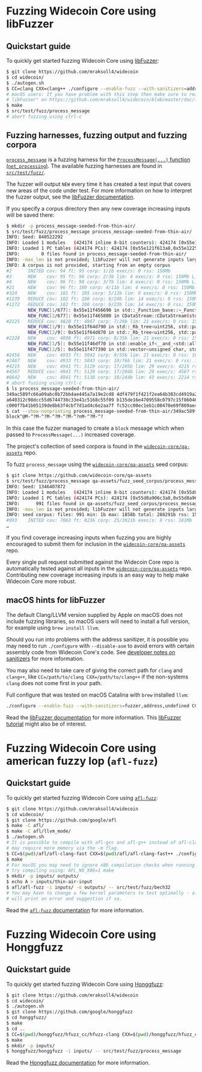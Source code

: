 # Fuzzing Widecoin Core using libFuzzer

## Quickstart guide

To quickly get started fuzzing Widecoin Core using [libFuzzer](https://llvm.org/docs/LibFuzzer.html):

```sh
$ git clone https://github.com/mraksoll4/widecoin
$ cd widecoin/
$ ./autogen.sh
$ CC=clang CXX=clang++ ./configure --enable-fuzz --with-sanitizers=address,fuzzer,undefined
# macOS users: If you have problem with this step then make sure to read "macOS hints for
# libFuzzer" on https://github.com/mraksoll4/widecoin/blob/master/doc/fuzzing.md#macos-hints-for-libfuzzer
$ make
$ src/test/fuzz/process_message
# abort fuzzing using ctrl-c
```

## Fuzzing harnesses, fuzzing output and fuzzing corpora

[`process_message`](https://github.com/mraksoll4/widecoin/blob/master/src/test/fuzz/process_message.cpp) is a fuzzing harness for the [`ProcessMessage(...)` function (`net_processing`)](https://github.com/mraksoll4/widecoin/blob/master/src/net_processing.cpp). The available fuzzing harnesses are found in [`src/test/fuzz/`](https://github.com/mraksoll4/widecoin/tree/master/src/test/fuzz).

The fuzzer will output `NEW` every time it has created a test input that covers new areas of the code under test. For more information on how to interpret the fuzzer output, see the [libFuzzer documentation](https://llvm.org/docs/LibFuzzer.html).

If you specify a corpus directory then any new coverage increasing inputs will be saved there:

```sh
$ mkdir -p process_message-seeded-from-thin-air/
$ src/test/fuzz/process_message process_message-seeded-from-thin-air/
INFO: Seed: 840522292
INFO: Loaded 1 modules   (424174 inline 8-bit counters): 424174 [0x55e121ef9ab8, 0x55e121f613a6),
INFO: Loaded 1 PC tables (424174 PCs): 424174 [0x55e121f613a8,0x55e1225da288),
INFO:        0 files found in process_message-seeded-from-thin-air/
INFO: -max_len is not provided; libFuzzer will not generate inputs larger than 4096 bytes
INFO: A corpus is not provided, starting from an empty corpus
#2      INITED cov: 94 ft: 95 corp: 1/1b exec/s: 0 rss: 150Mb
#3      NEW    cov: 95 ft: 96 corp: 2/3b lim: 4 exec/s: 0 rss: 150Mb L: 2/2 MS: 1 InsertByte-
#4      NEW    cov: 96 ft: 98 corp: 3/7b lim: 4 exec/s: 0 rss: 150Mb L: 4/4 MS: 1 CrossOver-
#21     NEW    cov: 96 ft: 100 corp: 4/11b lim: 4 exec/s: 0 rss: 150Mb L: 4/4 MS: 2 ChangeBit-CrossOver-
#324    NEW    cov: 101 ft: 105 corp: 5/12b lim: 6 exec/s: 0 rss: 150Mb L: 6/6 MS: 5 CrossOver-ChangeBit-CopyPart-ChangeBit-ChangeBinInt-
#1239   REDUCE cov: 102 ft: 106 corp: 6/24b lim: 14 exec/s: 0 rss: 150Mb L: 13/13 MS: 5 ChangeBit-CrossOver-EraseBytes-ChangeBit-InsertRepeatedBytes-
#1272   REDUCE cov: 102 ft: 106 corp: 6/23b lim: 14 exec/s: 0 rss: 150Mb L: 12/12 MS: 3 ChangeBinInt-ChangeBit-EraseBytes-
        NEW_FUNC[1/677]: 0x55e11f456690 in std::_Function_base::~_Function_base() /usr/lib/gcc/x86_64-linux-gnu/8/../../../../include/c++/8/bits/std_function.h:255
        NEW_FUNC[2/677]: 0x55e11f465800 in CDataStream::CDataStream(std::vector<unsigned char, std::allocator<unsigned char> > const&, int, int) src/./streams.h:248
#2125   REDUCE cov: 4820 ft: 4867 corp: 7/29b lim: 21 exec/s: 0 rss: 155Mb L: 6/12 MS: 2 CopyPart-CMP- DE: "block"-
        NEW_FUNC[1/9]: 0x55e11f64d790 in std::_Rb_tree<uint256, std::pair<uint256 const, std::chrono::duration<long, std::ratio<1l, 1000000l> > >, std::_Select1st<std::pair<uint256 const, std::chrono::duration<long, std::ratio<1l, 1000000l> > > >, std::less<uint256>, std::allocator<std::pair<uint256 const, std::chrono::duration<long, std::ratio<1l, 1000000l> > > > >::~_Rb_tree() /usr/lib/gcc/x86_64-linux-gnu/8/../../../../include/c++/8/bits/stl_tree.h:972
        NEW_FUNC[2/9]: 0x55e11f64d870 in std::_Rb_tree<uint256, std::pair<uint256 const, std::chrono::duration<long, std::ratio<1l, 1000000l> > >, std::_Select1st<std::pair<uint256 const, std::chrono::duration<long, std::ratio<1l, 1000000l> > > >, std::less<uint256>, std::allocator<std::pair<uint256 const, std::chrono::duration<long, std::ratio<1l, 1000000l> > > > >::_M_erase(std::_Rb_tree_node<std::pair<uint256 const, std::chrono::duration<long, std::ratio<1l, 1000000l> > > >*) /usr/lib/gcc/x86_64-linux-gnu/8/../../../../include/c++/8/bits/stl_tree.h:1875
#2228   NEW    cov: 4898 ft: 4971 corp: 8/35b lim: 21 exec/s: 0 rss: 156Mb L: 6/12 MS: 3 EraseBytes-CopyPart-PersAutoDict- DE: "block"-
        NEW_FUNC[1/5]: 0x55e11f46df70 in std::enable_if<__and_<std::allocator_traits<zero_after_free_allocator<char> >::__construct_helper<char, unsigned char const&>::type>::value, void>::type std::allocator_traits<zero_after_free_allocator<char> >::_S_construct<char, unsigned char const&>(zero_after_free_allocator<char>&, char*, unsigned char const&) /usr/lib/gcc/x86_64-linux-gnu/8/../../../../include/c++/8/bits/alloc_traits.h:243
        NEW_FUNC[2/5]: 0x55e11f477390 in std::vector<unsigned char, std::allocator<unsigned char> >::data() /usr/lib/gcc/x86_64-linux-gnu/8/../../../../include/c++/8/bits/stl_vector.h:1056
#2456   NEW    cov: 4933 ft: 5042 corp: 9/55b lim: 21 exec/s: 0 rss: 160Mb L: 20/20 MS: 3 ChangeByte-InsertRepeatedBytes-PersAutoDict- DE: "block"-
#2467   NEW    cov: 4933 ft: 5043 corp: 10/76b lim: 21 exec/s: 0 rss: 161Mb L: 21/21 MS: 1 InsertByte-
#4215   NEW    cov: 4941 ft: 5129 corp: 17/205b lim: 29 exec/s: 4215 rss: 350Mb L: 29/29 MS: 5 InsertByte-ChangeBit-CopyPart-InsertRepeatedBytes-CrossOver-
#4567   REDUCE cov: 4941 ft: 5129 corp: 17/204b lim: 29 exec/s: 4567 rss: 404Mb L: 24/29 MS: 2 ChangeByte-EraseBytes-
#6642   NEW    cov: 4941 ft: 5138 corp: 18/244b lim: 43 exec/s: 2214 rss: 450Mb L: 43/43 MS: 3 CopyPart-CMP-CrossOver- DE: "verack"-
# abort fuzzing using ctrl-c
$ ls process_message-seeded-from-thin-air/
349ac589fc66a09abc0b72bb4ae445a7a19e2cd8 4df479f1f421f2ea64b383cd4919a272604087a7
a640312c98dcc55d6744730c33e41c5168c55f09 b135de16e4709558c0797c15f86046d31c5d86d7
c000f7b41b05139de8b63f4cbf7d1ad4c6e2aa7f fc52cc00ec1eb1c08470e69f809ae4993fa70082
$ cat --show-nonprinting process_message-seeded-from-thin-air/349ac589fc66a09abc0b72bb4ae445a7a19e2cd8
block^@M-^?M-^?M-^?M-^?M-^?nM-^?M-^?
```

In this case the fuzzer managed to create a `block` message which when passed to `ProcessMessage(...)` increased coverage.

The project's collection of seed corpora is found in the [`widecoin-core/qa-assets`](https://github.com/widecoin-core/qa-assets) repo.

To fuzz `process_message` using the [`widecoin-core/qa-assets`](https://github.com/widecoin-core/qa-assets) seed corpus:

```sh
$ git clone https://github.com/widecoin-core/qa-assets
$ src/test/fuzz/process_message qa-assets/fuzz_seed_corpus/process_message/
INFO: Seed: 1346407872
INFO: Loaded 1 modules   (424174 inline 8-bit counters): 424174 [0x55d8a9004ab8, 0x55d8a906c3a6),
INFO: Loaded 1 PC tables (424174 PCs): 424174 [0x55d8a906c3a8,0x55d8a96e5288),
INFO:      991 files found in qa-assets/fuzz_seed_corpus/process_message/
INFO: -max_len is not provided; libFuzzer will not generate inputs larger than 4096 bytes
INFO: seed corpus: files: 991 min: 1b max: 1858b total: 288291b rss: 150Mb
#993    INITED cov: 7063 ft: 8236 corp: 25/3821b exec/s: 0 rss: 181Mb
…
```

If you find coverage increasing inputs when fuzzing you are highly encouraged to submit them for inclusion in the [`widecoin-core/qa-assets`](https://github.com/widecoin-core/qa-assets) repo.

Every single pull request submitted against the Widecoin Core repo is automatically tested against all inputs in the [`widecoin-core/qa-assets`](https://github.com/widecoin-core/qa-assets) repo. Contributing new coverage increasing inputs is an easy way to help make Widecoin Core more robust.

## macOS hints for libFuzzer

The default Clang/LLVM version supplied by Apple on macOS does not include
fuzzing libraries, so macOS users will need to install a full version, for
example using `brew install llvm`.

Should you run into problems with the address sanitizer, it is possible you
may need to run `./configure` with `--disable-asm` to avoid errors
with certain assembly code from Widecoin Core's code. See [developer notes on sanitizers](https://github.com/mraksoll4/widecoin/blob/master/doc/developer-notes.md#sanitizers)
for more information.

You may also need to take care of giving the correct path for `clang` and
`clang++`, like `CC=/path/to/clang CXX=/path/to/clang++` if the non-systems
`clang` does not come first in your path.

Full configure that was tested on macOS Catalina with `brew` installed `llvm`:

```sh
./configure --enable-fuzz --with-sanitizers=fuzzer,address,undefined CC=/usr/local/opt/llvm/bin/clang CXX=/usr/local/opt/llvm/bin/clang++ --disable-asm
```

Read the [libFuzzer documentation](https://llvm.org/docs/LibFuzzer.html) for more information. This [libFuzzer tutorial](https://github.com/google/fuzzing/blob/master/tutorial/libFuzzerTutorial.md) might also be of interest.

# Fuzzing Widecoin Core using american fuzzy lop (`afl-fuzz`)

## Quickstart guide

To quickly get started fuzzing Widecoin Core using [`afl-fuzz`](https://github.com/google/afl):

```sh
$ git clone https://github.com/mraksoll4/widecoin
$ cd widecoin/
$ git clone https://github.com/google/afl
$ make -C afl/
$ make -C afl/llvm_mode/
$ ./autogen.sh
# It is possible to compile with afl-gcc and afl-g++ instead of afl-clang. However, running afl-fuzz
# may require more memory via the -m flag.
$ CC=$(pwd)/afl/afl-clang-fast CXX=$(pwd)/afl/afl-clang-fast++ ./configure --enable-fuzz
$ make
# For macOS you may need to ignore x86 compilation checks when running "make". If so,
# try compiling using: AFL_NO_X86=1 make
$ mkdir -p inputs/ outputs/
$ echo A > inputs/thin-air-input
$ afl/afl-fuzz -i inputs/ -o outputs/ -- src/test/fuzz/bech32
# You may have to change a few kernel parameters to test optimally - afl-fuzz
# will print an error and suggestion if so.
```

Read the [`afl-fuzz` documentation](https://github.com/google/afl) for more information.

# Fuzzing Widecoin Core using Honggfuzz

## Quickstart guide

To quickly get started fuzzing Widecoin Core using [Honggfuzz](https://github.com/google/honggfuzz):

```sh
$ git clone https://github.com/mraksoll4/widecoin
$ cd widecoin/
$ ./autogen.sh
$ git clone https://github.com/google/honggfuzz
$ cd honggfuzz/
$ make
$ cd ..
$ CC=$(pwd)/honggfuzz/hfuzz_cc/hfuzz-clang CXX=$(pwd)/honggfuzz/hfuzz_cc/hfuzz-clang++ ./configure --enable-fuzz --with-sanitizers=address,undefined
$ make
$ mkdir -p inputs/
$ honggfuzz/honggfuzz -i inputs/ -- src/test/fuzz/process_message
```

Read the [Honggfuzz documentation](https://github.com/google/honggfuzz/blob/master/docs/USAGE.md) for more information.

